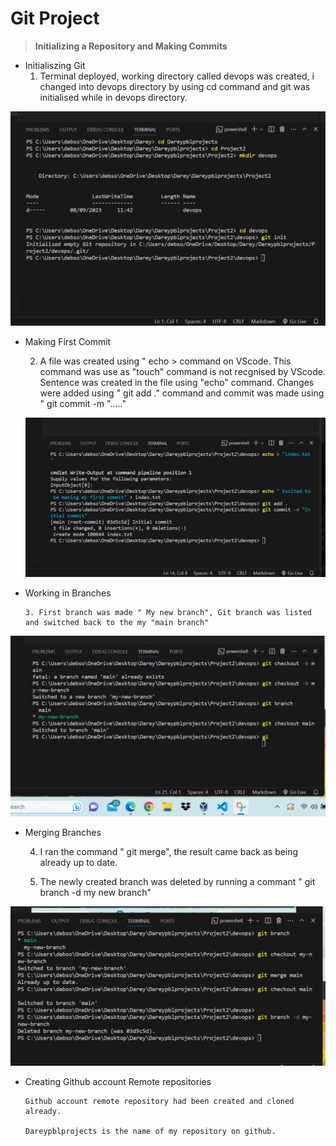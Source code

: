 # **Git Project**

  > **Initializing a Repository and Making Commits**

  - Initialiszing Git
     1. Terminal deployed, working directory called devops was created, i changed into devops directory by using cd command and git was initialised while in devops directory.


  ![Alt text](<Images/Project2 first snapshot.png>)


- Making First Commit

    2. A file was created using " echo > command on VScode. This command was use as "touch" command is not recgnised by VScode. 
    Sentence was created in the file using "echo" command. Changes were added using " git add ." command and commit was made using " git commit -m "....."



    ![Alt text](<Images/Project2 Second snapshot.png>)


- Working in Branches

      3. First branch was made " My new branch", Git branch was listed and switched back to the my "main branch"


![Alt text](<Images/Project2 Third snapshot.png>)


- Merging Branches

   4. I ran the command " git merge", the result came back as being already up to date. 

   5. The newly created branch was deleted by running a commant " git branch -d my new branch"


![Alt text](<Images/Project2 Fourth snapshot.png>)


- Creating Github account Remote repositories

      Github account remote repository had been created and cloned already.

      Dareypblprojects is the name of my repository on github.



